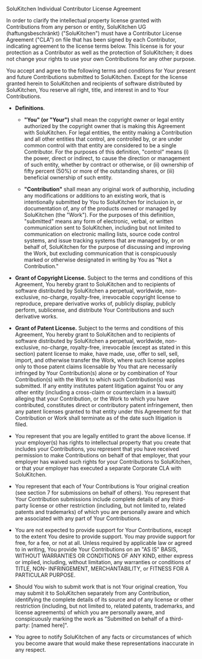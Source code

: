 SoluKitchen Individual Contributor License Agreement

In order to clarify the intellectual property license granted with Contributions from any person or entity, SoluKitchen UG (haftungsbeschränkt) ("SoluKitchen") must have a Contributor License Agreement ("CLA") on file that has been signed by each Contributor, indicating agreement to the license terms below. This license is for your protection as a Contributor as well as the protection of SoluKitchen; it does not change your rights to use your own Contributions for any other purpose.

You accept and agree to the following terms and conditions for Your present and future Contributions submitted to SoluKitchen. Except for the license granted herein to SoluKitchen and recipients of software distributed by SoluKitchen, You reserve all right, title, and interest in and to Your Contributions.

 - **Definitions**.

   - **"You" (or "Your")** shall mean the copyright owner or legal entity authorized by the copyright owner that is making this Agreement with SoluKitchen. For legal entities, the entity making a Contribution and all other entities that control, are controlled by, or are under common control with that entity are considered to be a single Contributor. For the purposes of this definition, "control" means (i) the power, direct or indirect, to cause the direction or management of such entity, whether by contract or otherwise, or (ii) ownership of fifty percent (50%) or more of the outstanding shares, or (iii) beneficial ownership of such entity.

   - **"Contribution"** shall mean any original work of authorship, including any modifications or additions to an existing work, that is intentionally submitted by You to SoluKitchen for inclusion in, or documentation of, any of the products owned or managed by SoluKitchen (the "Work"). For the purposes of this definition, "submitted" means any form of electronic, verbal, or written communication sent to SoluKitchen, including but not limited to communication on electronic mailing lists, source code control systems, and issue tracking systems that are managed by, or on behalf of, SoluKitchen for the purpose of discussing and improving the Work, but excluding communication that is conspicuously marked or otherwise designated in writing by You as "Not a Contribution."

 - **Grant of Copyright License.** Subject to the terms and conditions of this Agreement, You hereby grant to SoluKitchen and to recipients of software distributed by SoluKitchen a perpetual, worldwide, non-exclusive, no-charge, royalty-free, irrevocable copyright license to reproduce, prepare derivative works of, publicly display, publicly perform, sublicense, and distribute Your Contributions and such derivative works.

 - **Grant of Patent License.** Subject to the terms and conditions of this Agreement, You hereby grant to SoluKitchen and to recipients of software distributed by SoluKitchen a perpetual, worldwide, non-exclusive, no-charge, royalty-free, irrevocable (except as stated in this section) patent license to make, have made, use, offer to sell, sell, import, and otherwise transfer the Work, where such license applies only to those patent claims licensable by You that are necessarily infringed by Your Contribution(s) alone or by combination of Your Contribution(s) with the Work to which such Contribution(s) was submitted. If any entity institutes patent litigation against You or any other entity (including a cross-claim or counterclaim in a lawsuit) alleging that your Contribution, or the Work to which you have contributed, constitutes direct or contributory patent infringement, then any patent licenses granted to that entity under this Agreement for that Contribution or Work shall terminate as of the date such litigation is filed.

 - You represent that you are legally entitled to grant the above license. If your employer(s) has rights to intellectual property that you create that includes your Contributions, you represent that you have received permission to make Contributions on behalf of that employer, that your employer has waived such rights for your Contributions to SoluKitchen, or that your employer has executed a separate Corporate CLA with SoluKitchen.

 - You represent that each of Your Contributions is Your original creation (see section 7 for submissions on behalf of others). You represent that Your Contribution submissions include complete details of any third-party license or other restriction (including, but not limited to, related patents and trademarks) of which you are personally aware and which are associated with any part of Your Contributions.

 - You are not expected to provide support for Your Contributions, except to the extent You desire to provide support. You may provide support for free, for a fee, or not at all. Unless required by applicable law or agreed to in writing, You provide Your Contributions on an "AS IS" BASIS, WITHOUT WARRANTIES OR CONDITIONS OF ANY KIND, either express or implied, including, without limitation, any warranties or conditions of TITLE, NON- INFRINGEMENT, MERCHANTABILITY, or FITNESS FOR A PARTICULAR PURPOSE.

 - Should You wish to submit work that is not Your original creation, You may submit it to SoluKitchen separately from any Contribution, identifying the complete details of its source and of any license or other restriction (including, but not limited to, related patents, trademarks, and license agreements) of which you are personally aware, and conspicuously marking the work as "Submitted on behalf of a third-party: [named here]".

 - You agree to notify SoluKitchen of any facts or circumstances of which you become aware that would make these representations inaccurate in any respect.
